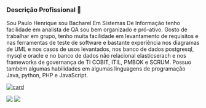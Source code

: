 ### Descrição Profissional 👋
Sou Paulo Henrique sou Bacharel Em Sistemas De Informação tenho facilidade em analista de QA sou bem organizado e pró-ativo. Gosto de trabalhar em grupo, tenho muita facilidade em levantamento de requisitos e nas ferramentas de teste de software e bastante experiência nos diagramas de UML e nos casos de usos levantados, nos banco de dados postgresql, mysql e oracle e no banco de dados não relacional elasticserach e nos frameworks de governança de TI COBIT, ITIL, PMBOK e SCRUM. Possuo também algumas habilidades em algumas linguagens de programação Java, python, PHP e JavaScript.

[![card](https://github-readme-stats.vercel.app/api?username=Paulo2991&theme=dark)](https://github.com/anuraghazra/github-readme-stats)

<!--
**Paulo2991/Paulo2991** is a ✨ _special_ ✨ repository because its `README.md` (this file) appears on your GitHub profile.

Here are some ideas to get you started:


- 🔭 I’m currently working on ...
- 🌱 I’m currently learning ...
- 👯 I’m looking to collaborate on ...
- 🤔 I’m looking for help with ...
- 💬 Ask me about ...
- 📫 How to reach me: ...
- 😄 Pronouns: ...
- ⚡ Fun fact: ...
-->
<a href="https://www.linkedin.com/in/paulo-henrique-vaz-barbosa-412a15160" target="_blank"><img src="https://img.shields.io/badge/LinkedIn-0077B5?style=for-the-badge&logo=linkedin&logoColor=white"></a>
<a href="https://github.com/Paulo2991"  target="_blank"><img src="https://img.shields.io/badge/GitHub-100000?style=for-the-badge&logo=github&logoColor=white"/></a>

